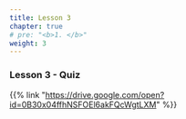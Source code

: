 ```yaml
---
title: Lesson 3   
chapter: true
# pre: "<b>1. </b>"
weight: 3
---
```


### Lesson 3 - Quiz

{{% link "https://drive.google.com/open?id=0B30x04ffhNSFOEl6akFQcWgtLXM" %}}
